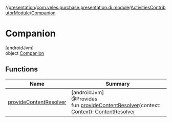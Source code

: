 //[presentation](../../../../index.md)/[com.veles.purchase.presentation.di.module](../../index.md)/[ActivitiesContributorModule](../index.md)/[Companion](index.md)

# Companion

[androidJvm]\
object [Companion](index.md)

## Functions

| Name | Summary |
|---|---|
| [provideContentResolver](provide-content-resolver.md) | [androidJvm]<br>@Provides<br>fun [provideContentResolver](provide-content-resolver.md)(context: [Context](https://developer.android.com/reference/kotlin/android/content/Context.html)): [ContentResolver](https://developer.android.com/reference/kotlin/android/content/ContentResolver.html) |

